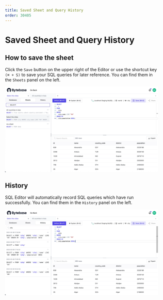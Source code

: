 ```yaml
---
title: Saved Sheet and Query History
order: 30405
---
```


# Saved Sheet and Query History

## How to save the sheet

Click the `Save` button on the upper right of the Editor or use the shortcut key `(⌘ + S)` to save your SQL queries for later reference. You can find them in the `Sheets` panel on the left.

![Sheets](/static/docs-assets/sql-editor_sheets.webp)

## History

SQL Editor will automatically record SQL queries which have run successfully. You can find them in the `History` panel on the left.

![History](/static/docs-assets/sql-editor_history.webp)

